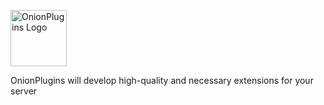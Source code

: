<p style="text-align='center'"><img src="https://i.imgur.com/Fl9b8jf.png" alt="OnionPlugins Logo" width=90px height=90px /></p>
OnionPlugins will develop high-quality and necessary extensions for your server

